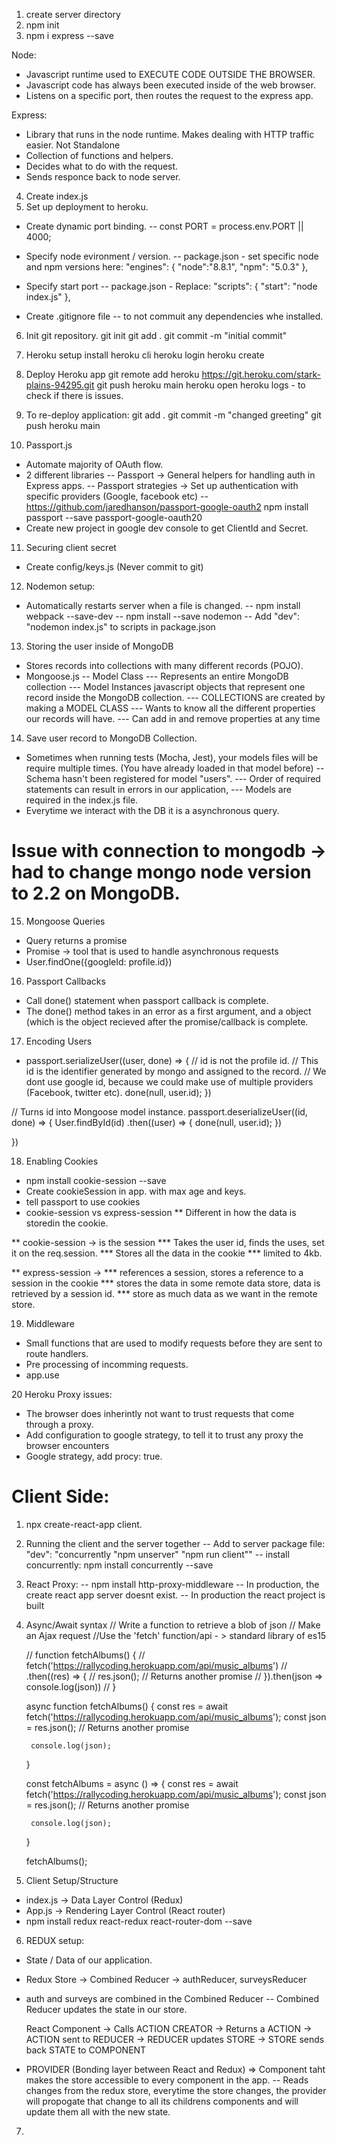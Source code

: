 1. create server directory
2. npm init
3. npm i express --save

Node:  
- Javascript runtime used to EXECUTE CODE OUTSIDE THE BROWSER.
- Javascript code has always been executed inside of the web browser.
- Listens on a specific port, then routes the request to the express app.

Express: 
- Library that runs in the node runtime. Makes dealing with HTTP traffic easier. Not Standalone
- Collection of functions and helpers.
- Decides what to do with the request.
- Sends responce back to node server.

4. Create index.js
5. Set up deployment to heroku.
- Create dynamic port binding.
-- const PORT = process.env.PORT || 4000;

- Specify node evironment / version.
-- package.json - set specific node and npm versions here:
"engines": {
    "node":"8.8.1",
    "npm": "5.0.3"
  },
  
- Specify start port
-- package.json - Replace:
  "scripts": {
    "start": "node index.js"
  },
  
- Create .gitignore file
-- to not commuit any dependencies whe installed.

6. Init git repository.
git init
git add .
git commit -m "initial commit"

7. Heroku setup
install heroku cli
heroku login
heroku create

8. Deploy Heroku app
git remote add heroku https://git.heroku.com/stark-plains-94295.git
git push heroku main
heroku open
heroku logs -  to check if there is issues.

9. To re-deploy application:
git add .
git commit -m "changed greeting"
git push heroku main

10. Passport.js
- Automate majority of OAuth flow.
- 2 different libraries
-- Passport -> General helpers for handling auth in Express apps.
-- Passport strategies -> Set up authentication with specific providers (Google, facebook etc)
-- https://github.com/jaredhanson/passport-google-oauth2
npm install passport --save passport-google-oauth20
- Create new project in google dev console to get ClientId and Secret.

11. Securing client secret
- Create config/keys.js (Never commit to git)

12. Nodemon setup:
- Automatically restarts server when a file is changed.
-- npm install webpack --save-dev
-- npm install --save nodemon
-- Add "dev": "nodemon index.js" to scripts in package.json

13. Storing the user inside of MongoDB
- Stores records into collections with many different records (POJO).
- Mongoose.js
-- Model Class 
--- Represents an entire MongoDB collection
--- Model Instances javascript objects that represent one record inside the MongoDB collection.
--- COLLECTIONS are created by making a MODEL CLASS
--- Wants to know all the different properties our records will have.
--- Can add in and remove properties at any time

14. Save user record to MongoDB Collection.
- Sometimes when running tests (Mocha, Jest), your models files will be require multiple times. (You have already loaded in that model before)
-- Schema hasn't been registered for model "users".
--- Order of required statements can result in errors in our application,
--- Models are required in the index.js file.
- Everytime we interact with the DB it is a asynchronous query.

# Issue with connection to mongodb -> had to change mongo node version to 2.2 on MongoDB.

15. Mongoose Queries
* Query returns a promise
* Promise -> tool that is used to handle asynchronous requests
*  User.findOne({googleId: profile.id})

16. Passport Callbacks
* Call done() statement when passport callback is complete.
* The done() method takes in an error as a first argument, and a object (which is the object recieved after the promise/callback is complete.

17. Encoding Users
* passport.serializeUser((user, done) => {
  // id is not the profile id.
  // This id is the identifier generated by mongo and assigned to the record.
  // We dont use google id, because we could make use of multiple providers (Facebook, twitter etc).
  done(null, user.id); 
})

// Turns id into Mongoose model instance.
passport.deserializeUser((id, done) => {
  User.findById(id)
    .then((user) => {
      done(null, user.id); 
    })
  
})

18. Enabling Cookies
* npm install cookie-session --save
* Create cookieSession in app. with max age and keys.
* tell passport to use cookies
* cookie-session vs express-session
** Different in how the data is storedin the cookie.

** cookie-session ->  is the session
*** Takes the user id, finds the uses, set it on the req.session.
*** Stores all the data in the cookie
*** limited to 4kb.

** express-session -> 
*** references a session, stores a reference to a session in the cookie
*** stores the data in some remote data store, data is retrieved by a session id.
*** store as much data as we want in the remote store.


19. Middleware
- Small functions that are used to modify requests before they are sent to route handlers. 
- Pre processing of incomming requests.
- app.use 

20 Heroku Proxy issues:
- The browser does inherintly not want to trust requests that come through a proxy.
- Add configuration to google strategy, to tell it to trust any proxy the browser encounters
- Google strategy, add procy: true.

# Client Side:
1. npx create-react-app client.

2. Running the client and the server together
-- Add to server package file: "dev": "concurrently \"npm unserver\" \"npm run client\""
-- install concurrently: npm install concurrently --save

3. React Proxy:
-- npm install http-proxy-middleware
-- In production, the create react app server doesnt exist.
-- In production the react project is built

4. Async/Await syntax
	// Write a function to retrieve a blob of json
	// Make an Ajax request
	//Use the 'fetch' function/api - > standard library of es15

	// function fetchAlbums() {
	//     fetch('https://rallycoding.herokuapp.com/api/music_albums')
	//         .then((res) => {
	//             res.json(); // Returns another promise
	//         }).then(json => console.log(json))
	// }

	async function fetchAlbums() {
		const res = await fetch('https://rallycoding.herokuapp.com/api/music_albums');
		const json = res.json(); // Returns another promise

		console.log(json);
	}

	const fetchAlbums = async () => {
		const res = await fetch('https://rallycoding.herokuapp.com/api/music_albums');
		const json = res.json(); // Returns another promise

		console.log(json);
	}

	fetchAlbums();

5. Client Setup/Structure
- index.js -> Data Layer Control (Redux)
- App.js -> Rendering Layer Control (React router)
- npm install redux react-redux react-router-dom --save

6. REDUX setup:
- State / Data of our application.
- Redux Store -> Combined Reducer -> authReducer, surveysReducer
- auth and surveys are combined in the Combined Reducer
-- Combined Reducer updates the state in our store.

	React Component -> 
	Calls ACTION CREATOR -> 
	Returns a ACTION -> 
	ACTION sent to REDUCER -> 
	REDUCER updates STORE -> 
	STORE sends back STATE to COMPONENT

- PROVIDER (Bonding layer between React and Redux) => Component taht makes the store accessible to every component in the app.
-- Reads changes from the redux store, everytime the store changes, the provider will propogate that change to all its childrens components and will update them all with the new state.

7. 
